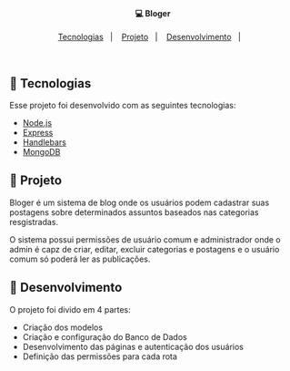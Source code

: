 <h4 align="center">
  💻 Bloger
</h4>

<p align="center">
  <a href="#rocket-tecnologias">Tecnologias</a>&nbsp;&nbsp;&nbsp;|&nbsp;&nbsp;&nbsp;
  <a href="#-projeto">Projeto</a>&nbsp;&nbsp;&nbsp;|&nbsp;&nbsp;&nbsp;
  <a href="#-layout">Desenvolvimento</a>&nbsp;&nbsp;&nbsp;|&nbsp;&nbsp;&nbsp;
</p>

<br>

## 🚀 Tecnologias

Esse projeto foi desenvolvido com as seguintes tecnologias:

- [Node.js](https://nodejs.org/en/)
- [Express](https://expressjs.com/pt-br/)
- [Handlebars](https://handlebarsjs.com/)
- [MongoDB](hhttps://www.mongodb.com/)


## 💼 Projeto

Bloger é um sistema de blog onde os usuários podem cadastrar suas postagens sobre determinados assuntos baseados nas categorias resgistradas.

O sistema possui permissões de usuário comum e administrador onde o admin é capz de criar, editar, excluir categorias e postagens e o usuário comum só poderá ler as publicações.

## 🔭 Desenvolvimento

O projeto foi divido em 4 partes: 

- Criação dos modelos 
- Criação e configuração do Banco de Dados 
- Desenvolvimento das páginas e autenticação dos usuários
- Definição das permissões para cada rota 